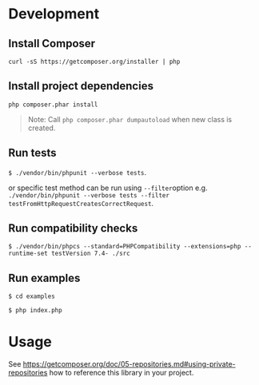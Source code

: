 # Development

## Install Composer
`curl -sS https://getcomposer.org/installer | php`

## Install project dependencies
`php composer.phar install`

> Note: Call `php composer.phar dumpautoload` when new class is created.

## Run tests
`$ ./vendor/bin/phpunit --verbose tests`.

or specific test method can be run using `--filter`option e.g. `./vendor/bin/phpunit --verbose tests --filter testFromHttpRequestCreatesCorrectRequest`.

## Run compatibility checks
`$ ./vendor/bin/phpcs --standard=PHPCompatibility --extensions=php --runtime-set testVersion 7.4- ./src`

## Run examples
`$ cd examples`

`$ php index.php`

# Usage

See https://getcomposer.org/doc/05-repositories.md#using-private-repositories how to reference this library in your project.